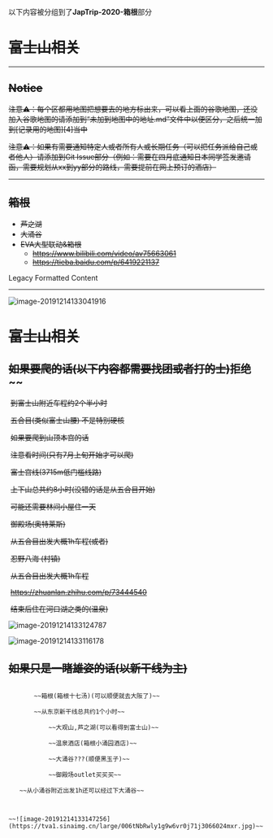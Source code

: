

以下内容被分组到了**JapTrip-2020-箱根**部分

#  ~~富士山相关~~

----

## ~~Notice~~ 

~~注意⚠️：每个区都用地图把想要去的地方标出来，可以看上面的谷歌地图，还没加入谷歌地图的请添加到“未加到地图中的地址.md”文件中以便区分，之后统一加到[记录用的地图][4]当中~~

~~注意⚠️：如果有需要通知特定人或者所有人或长期任务（可以把任务派给自己或者他人）请添加到Git Issue部分（例如：需要在四月底通知日本同学签发邀请函，需要规划从xx到yy部分的路线，需要提前在网上预订的酒店）~~

---

## ~~箱根~~

- ~~芦之湖~~
- ~~大涌谷~~
- ~~EVA大型联动&箱根~~
    - ~~https://www.bilibili.com/video/av75663061~~
    - ~~https://tieba.baidu.com/p/6419221137~~















Legacy Formatted Content

---

![image-20191214133041916](https://tva1.sinaimg.cn/large/006tNbRwly1g9w6umgmmij30ct08x46a.jpg)



#  ~~富士山相关~~

## 	~~如果要爬的话(以下内容都需要找团或者打的士)~~拒绝~~

​		~~到富士山附近车程约2个半小时~~

​			~~五合目(类似富士山腰) 不是特别硬核~~

​			~~如果要爬到山顶本宫的话~~

​				~~注意看时间(只有7月上旬开始才可以爬)~~

​				~~富士宫线(3715m低门槛线路)~~

​				~~上下山总共约8小时(没错的话是从五合目开始)~~

​				~~可能还需要林间小屋住一天~~

​		~~御殿场(奥特莱斯)~~

​		~~从五合目出发大概1h车程(或者)~~

​		~~忍野八海 (村镇)~~

​		~~从五合目出发大概1h车程~~

​		~~https://zhuanlan.zhihu.com/p/73444540~~

​		~~结束后住在河口湖之类的(温泉)~~

![image-20191214133124787](https://tva1.sinaimg.cn/large/006tNbRwly1g9w6vd13z3j3066025q3q.jpg)

![image-20191214133116178](https://tva1.sinaimg.cn/large/006tNbRwly1g9w6v7ykzoj304204zjsg.jpg)

## 	~~如果只是一睹雄姿的话(以新干线为主)~~		

~~~~ 

​		~~箱根(箱根十七汤)(可以顺便就去大阪了)~~

​		~~从东京新干线总共约1个小时~~

​			~~大观山,芦之湖(可以看得到富士山)~~

​			~~温泉酒店(箱根小涌园酒店)~~

​			~~大涌谷???(顺便黑玉子)~~

​			~~御殿场outlet买买买~~

​	~~从小涌谷附近出发1h还可以经过下大涌谷~~



~~![image-20191214133147256](https://tva1.sinaimg.cn/large/006tNbRwly1g9w6vr0j71j3066024mxr.jpg)~~
~~~~